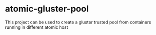 # atomic-gluster-pool
This project can be used to create a gluster trusted pool from containers running in different atomic host
